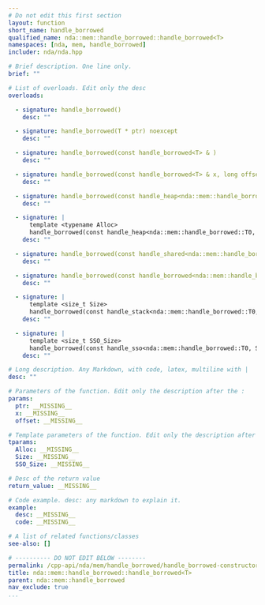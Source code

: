 ```yaml
---
# Do not edit this first section
layout: function
short_name: handle_borrowed
qualified_name: nda::mem::handle_borrowed::handle_borrowed<T>
namespaces: [nda, mem, handle_borrowed]
includer: nda/nda.hpp

# Brief description. One line only.
brief: ""

# List of overloads. Edit only the desc
overloads:

  - signature: handle_borrowed()
    desc: ""

  - signature: handle_borrowed(T * ptr) noexcept
    desc: ""

  - signature: handle_borrowed(const handle_borrowed<T> & )
    desc: ""

  - signature: handle_borrowed(const handle_borrowed<T> & x, long offset) noexcept
    desc: ""

  - signature: handle_borrowed(const handle_heap<nda::mem::handle_borrowed::T0, void> & x, long offset = </Users/oparcollet/src/nda/c++/nda/storage/./handle.hpp:628:67>) noexcept
    desc: ""

  - signature: |
      template <typename Alloc>
      handle_borrowed(const handle_heap<nda::mem::handle_borrowed::T0, Alloc> & x, long offset = </Users/oparcollet/src/nda/c++/nda/storage/./handle.hpp:631:68>) noexcept
    desc: ""

  - signature: handle_borrowed(const handle_shared<nda::mem::handle_borrowed::T0> & x, long offset = </Users/oparcollet/src/nda/c++/nda/storage/./handle.hpp:633:63>) noexcept
    desc: ""

  - signature: handle_borrowed(const handle_borrowed<nda::mem::handle_borrowed::T0> & x, long offset = </Users/oparcollet/src/nda/c++/nda/storage/./handle.hpp:634:65>) noexcept requires (std::is_const_v<T>)
    desc: ""

  - signature: |
      template <size_t Size>
      handle_borrowed(const handle_stack<nda::mem::handle_borrowed::T0, Size> & x, long offset = </Users/oparcollet/src/nda/c++/nda/storage/./handle.hpp:637:68>) noexcept
    desc: ""

  - signature: |
      template <size_t SSO_Size>
      handle_borrowed(const handle_sso<nda::mem::handle_borrowed::T0, SSO_Size> & x, long offset = </Users/oparcollet/src/nda/c++/nda/storage/./handle.hpp:640:70>) noexcept
    desc: ""

# Long description. Any Markdown, with code, latex, multiline with |
desc: ""

# Parameters of the function. Edit only the description after the :
params:
  ptr: __MISSING__
  x: __MISSING__
  offset: __MISSING__

# Template parameters of the function. Edit only the description after the :
tparams:
  Alloc: __MISSING__
  Size: __MISSING__
  SSO_Size: __MISSING__

# Desc of the return value
return_value: __MISSING__

# Code example. desc: any markdown to explain it.
example:
  desc: __MISSING__
  code: __MISSING__

# A list of related functions/classes
see-also: []

# ---------- DO NOT EDIT BELOW --------
permalink: /cpp-api/nda/mem/handle_borrowed/handle_borrowed-constructors
title: nda::mem::handle_borrowed::handle_borrowed<T>
parent: nda::mem::handle_borrowed
nav_exclude: true
...
```


